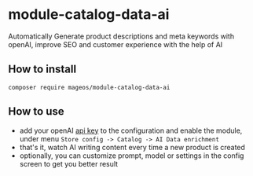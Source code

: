 # module-catalog-data-ai
Automatically Generate product descriptions and meta keywords with openAI, improve SEO and customer experience with the help of AI

## How to install
`composer require mageos/module-catalog-data-ai`

## How to use
* add your openAI [api key](https://platform.openai.com/api-keys) to the configuration and enable the module, under menu `Store config -> Catalog -> AI Data enrichment`
* that's it, watch AI writing content every time a new product is created
* optionally, you can customize prompt, model or settings in the config screen to get you better result
